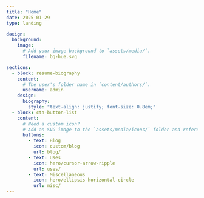 ```yaml
---
title: "Home"
date: 2025-01-29
type: landing

design:
  background:
    image:
      # Add your image background to `assets/media/`.
      filename: bg-hue.svg

sections:
  - block: resume-biography
    content:
      # The user's folder name in `content/authors/`.
      username: admin
    design:
      biography:
        style: "text-align: justify; font-size: 0.8em;"
  - block: cta-button-list
    content:
      # Need a custom icon?
      # Add an SVG image to the `assets/media/icons/` folder and reference it in the `icon` field below.
      buttons:
        - text: Blog
          icon: custom/blog
          url: blog/
        - text: Uses
          icon: hero/cursor-arrow-ripple
          url: uses/
        - text: Miscellaneous
          icon: hero/ellipsis-horizontal-circle
          url: misc/
---
```

